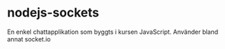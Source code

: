 # nodejs-sockets

En enkel chattapplikation som byggts i kursen JavaScript. Använder bland annat socket.io
